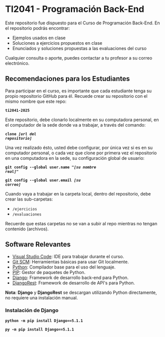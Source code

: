 # TI2041 - Programación Back-End
Este repositorio fue dispuesto para el Curso de Programación Back-End. En el repositorio podrás encontrar: 
- Ejemplos usados en clase
- Soluciones a ejercicios propuestos en clase
- Enunciados y soluciones propuestas a las evaluaciones del curso

Cualquier consulta o aporte, puedes contactar a tu profesor a su correo electrónico.

## Recomendaciones para los Estudiantes
Para participar en el curso, es importante que cada estudiante tenga su propio repositorio GitHub para él. Recuede crear su repositorio con el mismo nombre que este repo: 

<code>**ti2041-2025**</code>

Este repositorio, debe clonarlo localmente en su computadora personal, en el computador de la sede donde va a trabajar, a través del comando: 

<code>**clone *[url del repositorio]***</code>

Una vez realizado ésto, usted debe configurar, por única vez si es en su computador personal, o cada vez que clone por primera vez el repositorio en una computadora en la sede, su configuración global de usuario: 

<code>**git config --global user.name "*[su nombre real]*"**</code>

<code>**git config --global user.email *[su correo]***</code>

Cuando vaya a trabajar en la carpeta local, dentro del repositorio, debe crear las sub-carpetas: 
- <code>/ejercicios</code>
- <code>/evaluaciones</code>

Recuerde que estas carpetas no se van a subir al repo mientras no tengan contenido (archivos).

## Software Relevantes
- [Visual Studio Code](https://code.visualstudio.com/download): IDE para trabajar durante el curso.
- [Git SCM](https://git-scm.com/downloads): Herramientas básicas para usar Git localmente.
- [Python](https://www.python.org/downloads/): Compilador base para el uso del lenguaje.
- [PIP](https://pypi.org/project/pip/): Gestor de paquetes de Python.
- [Django](https://www.djangoproject.com/): Framework de desarrollo back-end para Python.
- [DjangoRest](https://www.django-rest-framework.org/): Framework de desarrollo de API's para Python.

**Nota**: **Django** y **DjangoRest** se descargan utilizando Python directamente, no requiere una instalación manual.

### Instalación de Django

<code>**python -m pip install Django==5.1.1**</code>

<code>**py -m pip install Django==5.1.1**</code>

